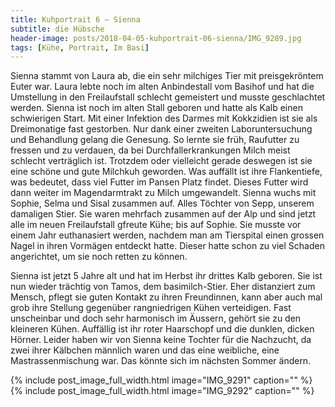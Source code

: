 ```yaml
---
title: Kuhportrait 6 – Sienna
subtitle: die Hübsche
header-image: posts/2018-04-05-kuhportrait-06-sienna/IMG_9289.jpg
tags: [Kühe, Portrait, Im Basi]
---
```


Sienna stammt von Laura ab, die ein sehr milchiges Tier mit
preisgekröntem Euter war. Laura lebte noch im alten Anbindestall vom
Basihof und hat die Umstellung in den Freilaufstall schlecht
gemeistert und musste geschlachtet werden. Sienna ist noch im alten
Stall geboren und hatte als Kalb einen schwierigen Start. Mit einer
Infektion des Darmes mit Kokkzidien ist sie als Dreimonatige fast
gestorben. Nur dank einer zweiten Laboruntersuchung und Behandlung
gelang die Genesung. So lernte sie früh, Raufutter zu fressen und zu
verdauen, da bei Durchfallerkrankungen Milch meist schlecht
verträglich ist. Trotzdem oder vielleicht gerade deswegen ist sie eine
schöne und gute Milchkuh geworden. Was auffällt ist ihre Flankentiefe,
was bedeutet, dass viel Futter im Pansen Platz findet. Dieses Futter
wird dann weiter im Magendarmtrakt zu Milch umgewandelt. Sienna wuchs
mit Sophie, Selma und Sisal zusammen auf. Alles Töchter von Sepp,
unserem damaligen Stier. Sie waren mehrfach zusammen auf der Alp und
sind jetzt alle im neuen Freilaufstall gfreute Kühe; bis auf Sophie.
Sie musste vor einem Jahr euthanasiert werden, nachdem man am
Tierspital einen grossen Nagel in ihren Vormägen entdeckt hatte.
Dieser hatte schon zu viel Schaden angerichtet, um sie noch retten zu
können.

Sienna ist jetzt 5 Jahre alt und hat im Herbst ihr drittes Kalb
geboren. Sie ist nun wieder trächtig von Tamos, dem basimilch-Stier.
Eher distanziert zum Mensch, pflegt sie guten Kontakt zu ihren
Freundinnen, kann aber auch mal grob ihre Stellung gegenüber
rangniedrigen Kühen verteidigen. Fast unscheinbar und doch sehr
harmonisch im Äussern, gehört sie zu den kleineren Kühen. Auffällig
ist ihr roter Haarschopf und die dunklen, dicken Hörner. Leider haben
wir von Sienna keine Tochter für die Nachzucht, da zwei ihrer Kälbchen
männlich waren und das eine weibliche, eine Mastrassenmischung war.
Das könnte sich im nächsten Sommer ändern.

{% include post_image_full_width.html image="IMG_9291" caption="" %}
{% include post_image_full_width.html image="IMG_9292" caption="" %}
